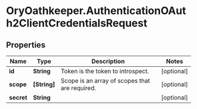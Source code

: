 # OryOathkeeper.AuthenticationOAuth2ClientCredentialsRequest

## Properties
Name | Type | Description | Notes
------------ | ------------- | ------------- | -------------
**id** | **String** | Token is the token to introspect. | [optional] 
**scope** | **[String]** | Scope is an array of scopes that are required. | [optional] 
**secret** | **String** |  | [optional] 


